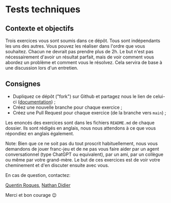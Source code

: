 # Tests techniques

## Contexte et objectifs

Trois exercices vous sont soumis dans ce dépôt. Tous sont indépendants les uns des autres. Vous pouvez les réaliser dans l'ordre que vous souhaitez.
Chacun ne devrait pas prendre plus de 2h. Le but n'est pas nécessairement d'avoir un résultat parfait, mais de voir comment vous abordez un problème et comment vous le résolvez. Cela servira de base à une discussion lors d'un entretien.

## Consignes

- Dupliquez ce dépôt ("fork") sur Github et partagez nous le lien de celui-ci ([documentation](https://docs.github.com/fr/get-started/quickstart/fork-a-repo)) ;
- Créez une nouvelle branche pour chaque exercice ;
- Créez une Pull Request pour chaque exercice (de la branche vers `main`) ;

Les enoncés des exercices sont dans les fichiers `README.md` de chaque dossier. Ils sont rédigés en anglais, nous nous attendons à ce que vous répondiez en anglais également.

Note: Bien que ce ne soit pas du tout proscrit habituellement, nous vous demandons de jouer franc-jeu et de ne pas vous faire aider par un agent conversationnel (type ChatGPT ou equivalent), par un ami, par un collègue ou même par votre grand-mère. Le but de ces exercices est de voir votre cheminement et d'en discuter ensuite avec vous.

En cas de question, contactez:

[Quentin Roques](mailto:quentin.roques@knplabs.com),
[Nathan Didier](mailto:nathan.didier@knplabs.com)

Merci et bon courage 😉
